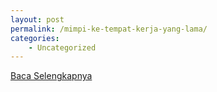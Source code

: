 ```yaml
---
layout: post
permalink: /mimpi-ke-tempat-kerja-yang-lama/
categories:
    - Uncategorized
---
```


[Baca Selengkapnya](/05)